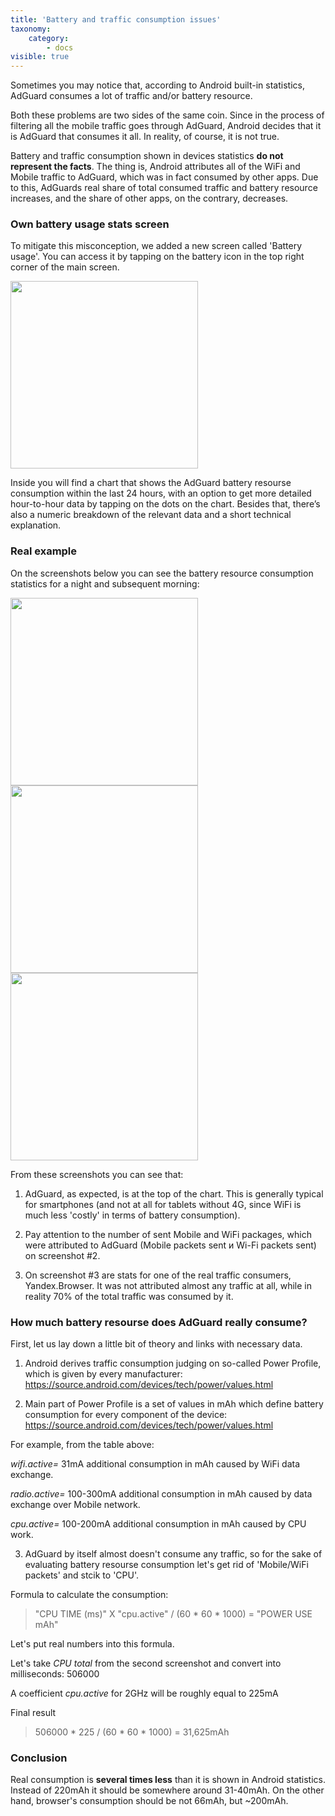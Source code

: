 ```yaml
---
title: 'Battery and traffic consumption issues'
taxonomy:
    category:
        - docs
visible: true
---
```


Sometimes you may notice that, according to Android built-in statistics, AdGuard consumes a lot of traffic and/or battery resource.

Both these problems are two sides of the same coin. Since in the process of filtering all the mobile traffic goes through AdGuard, Android decides that it is AdGuard that consumes it all. In reality, of course, it is not true.

Battery and traffic consumption shown in devices statistics **do not represent the facts**. The thing is, Android attributes all of the WiFi and Mobile traffic to AdGuard, which was in fact consumed by other apps. Due to this, AdGuards real share of total consumed traffic and battery resource increases, and the share of other apps, on the contrary, decreases.

### Own battery usage stats screen

To mitigate this misconception, we added a new screen called 'Battery usage'. You can access it by tapping on the battery icon in the top right corner of the main screen.

<img src="https://cdn.adguard.com/public/Adguard/kb/PicturesEN/batterystats.png" width="300">

Inside you will find a chart that shows the AdGuard battery resourse consumption within the last 24 hours, with an option to get more detailed hour-to-hour data by tapping on the dots on the chart. Besides that, there’s also a numeric breakdown of the relevant data and a short technical explanation.

### Real example

On the screenshots below you can see the battery resource consumption statistics for a night and subsequent morning:

<img src="https://cdn.adguard.com/public/Adguard/kb/PicturesEN/battery_1.png" width="300">
<img src="https://cdn.adguard.com/public/Adguard/kb/PicturesEN/battery_2.png" width="300">
<img src="https://cdn.adguard.com/public/Adguard/kb/PicturesEN/battery_3.png" width="300">

From these screenshots you can see that:

1. AdGuard, as expected, is at the top of the chart. This is generally typical for smartphones (and not at all for tablets without 4G, since WiFi is much less 'costly' in terms of battery consumption).

2. Pay attention to the number of sent Mobile and WiFi packages, which were attributed to AdGuard (Mobile packets sent и Wi-Fi packets sent) on screenshot #2.

3. On screenshot #3 are stats for one of the real traffic consumers, Yandex.Browser. It was not attributed almost any traffic at all, while in reality 70% of the total traffic was consumed by it.

### How much battery resourse does AdGuard really consume?

First, let us lay down a little bit of theory and links with necessary data.

1. Android derives traffic consumption judging on so-called Power Profile, which is given by every manufacturer: <https://source.android.com/devices/tech/power/values.html>

2. Main part of Power Profile is a set of values in mAh which define battery consumption for every component of the device: <https://source.android.com/devices/tech/power/values.html>

For example, from the table above:

_wifi.active=_ 31mA additional consumption in mAh caused by WiFi data exchange.

_radio.active=_ 100-300mA additional consumption in mAh caused by data exchange over Mobile network.

_cpu.active=_ 100-200mA additional consumption in mAh caused by CPU work.

3. AdGuard by itself almost doesn't consume any traffic, so for the sake of evaluating battery resourse consumption let's get rid of 'Mobile/WiFi packets' and stcik to 'CPU'.

Formulа to calculate the consumption:

>"CPU TIME (ms)" X "cpu.active" / (60 * 60 * 1000) = "POWER USE mAh"

Let's put real numbers into this formula.

Let's take _CPU total_ from the second screenshot and convert into milliseconds: 506000

A coefficient _cpu.active_ for 2GHz will be roughly equal to 225mA

Final result

>506000 * 225 / (60 * 60 * 1000) = 31,625mAh

### Conclusion

Real consumption is **several times less** than it is shown in Android statistics. Instead of 220mAh it should be somewhere around 31-40mAh. On the other hand, browser's consumption should be not 66mAh, but ~200mAh.
